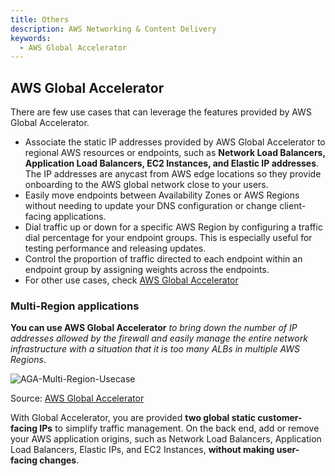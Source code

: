 ```yaml
---
title: Others
description: AWS Networking & Content Delivery
keywords:
  - AWS Global Accelerator
---
```


## AWS Global Accelerator

There are few use cases that can leverage the features provided by AWS Global Accelerator.
- Associate the static IP addresses provided by AWS Global Accelerator to regional AWS resources or endpoints, such as **Network Load Balancers, Application Load Balancers, EC2 Instances, and Elastic IP addresses**. The IP addresses are anycast from AWS edge locations so they provide onboarding to the AWS global network close to your users.
- Easily move endpoints between Availability Zones or AWS Regions without needing to update your DNS configuration or change client-facing applications.
- Dial traffic up or down for a specific AWS Region by configuring a traffic dial percentage for your endpoint groups. This is especially useful for testing performance and releasing updates.
- Control the proportion of traffic directed to each endpoint within an endpoint group by assigning weights across the endpoints.
- For other use cases, check [AWS Global Accelerator](https://aws.amazon.com/global-accelerator/?blogs-global-accelerator.sort-by=item.additionalFields.createdDate&blogs-global-accelerator.sort-order=desc&aws-global-accelerator-wn.sort-by=item.additionalFields.postDateTime&aws-global-accelerator-wn.sort-order=desc)
### Multi-Region applications

**You can use AWS Global Accelerator** *to bring down the number of IP addresses allowed by the firewall and easily manage the entire network infrastructure with a situation that it is too many ALBs in multiple AWS Regions*.

![AGA-Multi-Region-Usecase](/img/aws/networking/others/AGA-Multi-Region-Usecase.png)

Source: [AWS Global Accelerator](https://aws.amazon.com/global-accelerator/?blogs-global-accelerator.sort-by=item.additionalFields.createdDate&blogs-global-accelerator.sort-order=desc&aws-global-accelerator-wn.sort-by=item.additionalFields.postDateTime&aws-global-accelerator-wn.sort-order=desc)

With Global Accelerator, you are provided **two global static customer-facing IPs** to simplify traffic management. On the back end, add or remove your AWS application origins, such as Network Load Balancers, Application Load Balancers, Elastic IPs, and EC2 Instances, **without making user-facing changes**. 
